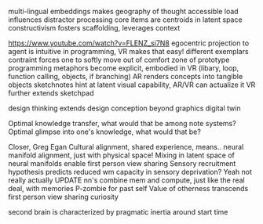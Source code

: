 ---
---

multi-lingual embeddings makes geography of thought accessible
load influences distractor processing
core items are centroids in latent space
constructivism fosters scaffolding, leverages context

https://www.youtube.com/watch?v=FLENZ_si7N8
egocentric projection to agent is intuitive in programming, VR makes that easy!
different exemplars contraint forces one to softly move out of comfort zone of prototype
programming metaphors become explicit, embodied in VR (libary, loop, function calling, objects, if branching)
AR renders concepts into tangible objects
sketchnotes hint at latent visual capability, AR/VR can actualize it
VR further extends sketchpad

design thinking extends design conception beyond graphics
digital twin

Optimal knowledge transfer, what would that be among note systems?
Optimal glimpse into one's knowledge, what would that be?

Closer, Greg Egan
Cultural alignment, shared experience, means.. neural manifold alignment, just with physical space!
Mixing in latent space of neural manifolds enable first person view sharing
Sensory recruitment hypothesis predicts reduced wm capacity in sensory deprivation? Yeah not really actually
UPDATE nn's combine mem and compute, just like the real deal, with memories
P-zombie for past self
Value of otherness transcends first person view sharing curiosity

second brain is characterized by pragmatic inertia around start time